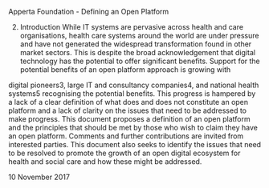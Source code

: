 Apperta Foundation - Defining an Open Platform

2. Introduction
While IT systems are pervasive across
health and care organisations, health
care systems around the world are
under pressure and have not generated
the widespread transformation
found in other market sectors.
This is despite the broad
acknowledgement that digital
technology has the potential to
offer significant benefits.
Support for the potential benefits of an
open platform approach is growing with

digital pioneers3, large IT and consultancy
companies4, and national health systems5
recognising the potential benefits. This
progress is hampered by a lack of a
clear definition of what does and does
not constitute an open platform and a
lack of clarity on the issues that need
to be addressed to make progress.
This document proposes a definition
of an open platform and the principles
that should be met by those who wish
to claim they have an open platform.
Comments and further contributions
are invited from interested parties.
This document also seeks to identify
the issues that need to be resolved to
promote the growth of an open digital
ecosystem for health and social care
and how these might be addressed.

10
November 2017

